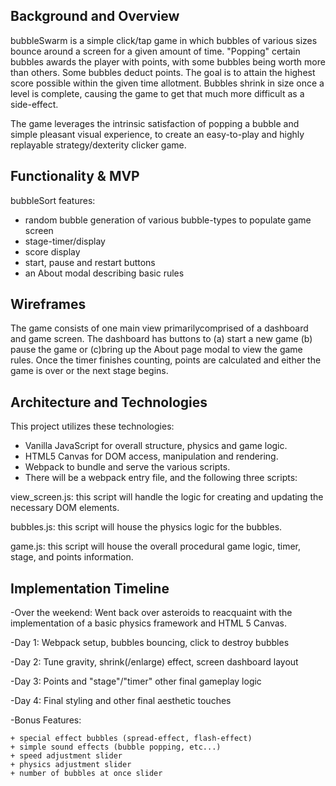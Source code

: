 ## Background and Overview

bubbleSwarm is a simple click/tap game in which bubbles of various sizes bounce around a screen for a given amount of time. "Popping" certain bubbles awards the player with points, with some bubbles being worth more than others. Some bubbles deduct points. The goal is to attain the highest score possible within the given time allotment. Bubbles shrink in size once a level is complete, causing the game to get that much more difficult as a side-effect.

The game leverages the intrinsic satisfaction of popping a bubble and simple pleasant visual experience, to create an easy-to-play and highly replayable strategy/dexterity clicker game. 

## Functionality & MVP

bubbleSort features:

  - random bubble generation of various bubble-types to populate game screen
  - stage-timer/display
  - score display
  - start, pause and restart buttons
  - an About modal describing basic rules

## Wireframes

The game consists of one main view primarilycomprised of a dashboard and game screen. The dashboard has buttons to (a) start a new game (b) pause the game or (c)bring up the About page modal to view the game rules. Once the timer finishes counting, points are calculated and either the game is over or the next stage begins.




## Architecture and Technologies

This project utilizes these technologies:
+ Vanilla JavaScript for overall structure, physics and game logic.
+ HTML5 Canvas for DOM access, manipulation and rendering.
+ Webpack to bundle and serve the various scripts.
+ There will be a webpack entry file, and the following three scripts:

view_screen.js: this script will handle the logic for creating and updating the necessary DOM elements.

bubbles.js: this script will house the physics logic for the bubbles.

game.js: this script will house the overall procedural game logic, timer, stage, and points information.

## Implementation Timeline

  -Over the weekend: Went back over asteroids to reacquaint with the implementation of a basic physics framework and HTML 5 Canvas.

  -Day 1: Webpack setup, bubbles bouncing, click to destroy bubbles

  -Day 2: Tune gravity, shrink(/enlarge) effect, screen dashboard layout

  -Day 3: Points and "stage"/"timer" other final gameplay logic

  -Day 4: Final styling and other final aesthetic touches

  -Bonus Features:

    + special effect bubbles (spread-effect, flash-effect)
    + simple sound effects (bubble popping, etc...)
    + speed adjustment slider
    + physics adjustment slider
    + number of bubbles at once slider



